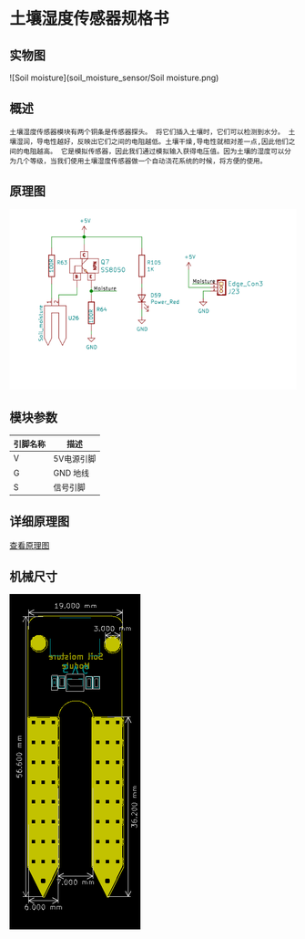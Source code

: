 # 土壤湿度传感器规格书

## 实物图

![Soil moisture](soil_moisture_sensor/Soil moisture.png)

## 概述

	土壤湿度传感器模块有两个铜条是传感器探头。 将它们插入土壤时，它们可以检测到水分。 土壤湿润，导电性越好，反映出它们之间的电阻越低。土壤干燥,导电性就相对差一点,因此他们之间的电阻越高。 它是模拟传感器，因此我们通过模拟输入获得电压值。因为土壤的湿度可以分为几个等级，当我们使用土壤湿度传感器做一个自动浇花系统的时候，将方便的使用。

## 原理图

![02](soil_moisture_sensor/02.png)

## 模块参数

| 引脚名称 | 描述       |
| -------- | ---------- |
| V        | 5V电源引脚 |
| G        | GND 地线   |
| S        | 信号引脚   |

## 详细原理图

 [查看原理图](soil_moisture_sensor/土壤湿度传感器.pdf) 

## 机械尺寸

![01](soil_moisture_sensor/01.png)